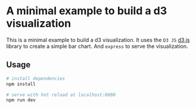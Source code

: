 # A minimal example to build a d3 visualization

This is a minimal example to build a d3 visualization. It uses the `D3 JS` [d3.js](https://d3js.org/) library to create a simple bar chart. And `express` to serve the visualization.

## Usage

``` bash
# install dependencies
npm install

# serve with hot reload at localhost:8080
npm run dev
```

